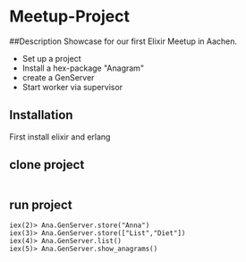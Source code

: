 # Meetup-Project

##Description
Showcase for our first Elixir Meetup in Aachen.
* Set up a project
* Install a hex-package "Anagram"
* create a GenServer
* Start worker via supervisor

## Installation
First install elixir and erlang

## clone project

```bash

```

## run project
```iex
iex(2)> Ana.GenServer.store("Anna")
iex(3)> Ana.GenServer.store(["List","Diet"])
iex(4)> Ana.GenServer.list()
iex(5)> Ana.GenServer.show_anagrams()
```
